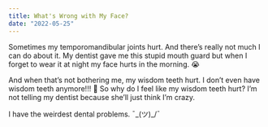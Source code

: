 ```yaml
---
title: What's Wrong with My Face? 
date: "2022-05-25"
---
```


Sometimes my temporomandibular joints hurt. And there’s really not much I can do about it. My dentist gave me this stupid mouth guard but when I forget to wear it at night my face hurts in the morning. 😭 

And when that’s not bothering me, my wisdom teeth hurt. I don’t even have wisdom teeth anymore!!! 🤯  So why do I feel like my wisdom teeth hurt? I’m not telling my dentist because she’ll just think I’m crazy. 

I have the weirdest dental problems. ¯\_(ツ)_/¯
